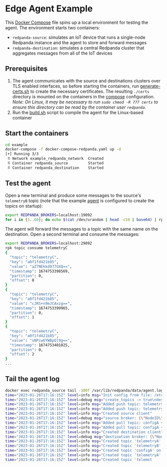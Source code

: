 # Edge Agent Example

This [Docker Compose](.docker-compose-redpanda.yaml) file spins up a local environment for testing the agent. The environment starts two containers:

- `redpanda-source`: simulates an IoT device that runs a single-node Redpanda instance and the agent to store and forward messages
- `redpanda-destination`: simulates a central Redpanda cluster that aggregates messages from all of the IoT devices

## Prerequisites

1. The agent communicates with the source and destinations clusters over TLS enabled interfaces, so before starting the containers, run [generate-certs.sh](./generate-certs.sh) to create the necessary certificates. The resulting `./certs` directory is mounted on the containers in the [compose](./compose.yaml) configuration. *Note: On Linux, it may be necessary to run `sudo chmod -R 777 certs` to ensure this directory can be read by the container user `redpanda`.*
2. Run the [build.sh](./build.sh) script to compile the agent for the Linux-based container

## Start the containers

```bash
cd example
docker-compose -f docker-compose-redpanda.yaml up -d
[+] Running 3/3
 ⠿ Network example_redpanda_network  Created
 ⠿ Container redpanda_source         Started
 ⠿ Container redpanda_destination    Started
```

## Test the agent

Open a new terminal and produce some messages to the source's `telemetryB` topic (note that the example [agent](./agent.yaml) is configured to create the topics on startup):

```bash
export REDPANDA_BROKERS=localhost:19092
for i in {1..60}; do echo $(cat /dev/urandom | head -c10 | base64) | rpk topic produce telemetryB; sleep 1; done
```

The agent will forward the messages to a topic with the same name on the destination. Open a second terminal and consume the messages:

```bash
export REDPANDA_BROKERS=localhost:29092
rpk topic consume telemetryC
{
  "topic": "telemetryC",
  "key": "a0f1fd421b85",
  "value": "aZ7NEkkd977GXQ==",
  "timestamp": 1674753398569,
  "partition": 0,
  "offset": 0
}
{
  "topic": "telemetryC",
  "key": "a0f1fd421b85",
  "value": "cJRS+n9mJCAxzg==",
  "timestamp": 1674753399965,
  "partition": 0,
  "offset": 1
}
{
  "topic": "telemetryC",
  "key": "a0f1fd421b85",
  "value": "sNPcw6YWBpQl9g==",
  "timestamp": 1674753401025,
  "partition": 0,
  "offset": 2
}
...
```

## Tail the agent log

```bash
docker exec redpanda_source tail -100f /var/lib/redpanda/data/agent.log
time="2023-01-26T17:16:15Z" level=info msg="Init config from file: /etc/redpanda/agent.yaml"
time="2023-01-26T17:16:15Z" level=debug msg="create_topics -> true\ndestination.bootstrap_servers -> 172.24.1.20:9092\ndestination.consumer_group_id -> a0f1fd421b85\ndestination.max_version -> 3.0.0\ndestination.name -> destination\ndestination.tls.ca_cert -> /etc/redpanda/certs/ca.crt\ndestination.tls.client_cert -> /etc/redpanda/certs/agent.crt\ndestination.tls.client_key -> /etc/redpanda/certs/agent.key\ndestination.tls.enabled -> true\ndestination.topics -> [configA configB:configA]\nid -> a0f1fd421b85\nmax_backoff_secs -> 600\nmax_poll_records -> 1000\nsource.bootstrap_servers -> 172.24.1.10:9092\nsource.consumer_group_id -> a0f1fd421b85\nsource.name -> source\nsource.tls.ca_cert -> /etc/redpanda/certs/ca.crt\nsource.tls.client_cert -> /etc/redpanda/certs/agent.crt\nsource.tls.client_key -> /etc/redpanda/certs/agent.key\nsource.tls.enabled -> true\nsource.topics -> [telemetryA telemetryB:telemetryC]\n"
time="2023-01-26T17:16:15Z" level=info msg="Added push topic: telemetryA > telemetryA"
time="2023-01-26T17:16:15Z" level=info msg="Added push topic: telemetryB > telemetryC"
time="2023-01-26T17:16:15Z" level=info msg="Created source client"
time="2023-01-26T17:16:15Z" level=debug msg="source broker: {\"NodeID\":0,\"Port\":9092,\"Host\":\"172.24.1.10\",\"Rack\":null}"
time="2023-01-26T17:16:15Z" level=info msg="Added pull topic: configA < configA"
time="2023-01-26T17:16:15Z" level=info msg="Added pull topic: configA < configB"
time="2023-01-26T17:16:15Z" level=info msg="Created destination client"
time="2023-01-26T17:16:15Z" level=debug msg="destination broker: {\"NodeID\":0,\"Port\":9092,\"Host\":\"172.24.1.20\",\"Rack\":null}"
time="2023-01-26T17:16:15Z" level=info msg="Created topic 'telemetryA' on source"
time="2023-01-26T17:16:15Z" level=info msg="Created topic 'telemetryB' on source"
time="2023-01-26T17:16:15Z" level=info msg="Created topic 'configA' on source"
time="2023-01-26T17:16:15Z" level=info msg="Created topic 'telemetryA' on destination"
time="2023-01-26T17:16:15Z" level=info msg="Created topic 'telemet